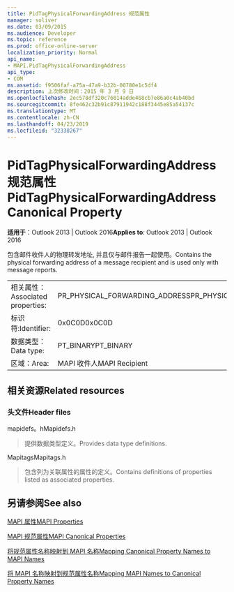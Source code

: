 ```yaml
---
title: PidTagPhysicalForwardingAddress 规范属性
manager: soliver
ms.date: 03/09/2015
ms.audience: Developer
ms.topic: reference
ms.prod: office-online-server
localization_priority: Normal
api_name:
- MAPI.PidTagPhysicalForwardingAddress
api_type:
- COM
ms.assetid: f9506faf-a75a-47a9-b32b-00780e1c5df4
description: 上次修改时间：2015 年 3 月 9 日
ms.openlocfilehash: 2ec578df320c76014adde468cb7e86a0c4ab40bd
ms.sourcegitcommit: 8fe462c32b91c87911942c188f3445e85a54137c
ms.translationtype: MT
ms.contentlocale: zh-CN
ms.lasthandoff: 04/23/2019
ms.locfileid: "32338267"
---
```

# <a name="pidtagphysicalforwardingaddress-canonical-property"></a><span data-ttu-id="fe083-103">PidTagPhysicalForwardingAddress 规范属性</span><span class="sxs-lookup"><span data-stu-id="fe083-103">PidTagPhysicalForwardingAddress Canonical Property</span></span>

  
  
<span data-ttu-id="fe083-104">**适用于**：Outlook 2013 | Outlook 2016</span><span class="sxs-lookup"><span data-stu-id="fe083-104">**Applies to**: Outlook 2013 | Outlook 2016</span></span> 
  
<span data-ttu-id="fe083-105">包含邮件收件人的物理转发地址, 并且仅与邮件报告一起使用。</span><span class="sxs-lookup"><span data-stu-id="fe083-105">Contains the physical forwarding address of a message recipient and is used only with message reports.</span></span>
  
|||
|:-----|:-----|
|<span data-ttu-id="fe083-106">相关属性：</span><span class="sxs-lookup"><span data-stu-id="fe083-106">Associated properties:</span></span>  <br/> |<span data-ttu-id="fe083-107">PR_PHYSICAL_FORWARDING_ADDRESS</span><span class="sxs-lookup"><span data-stu-id="fe083-107">PR_PHYSICAL_FORWARDING_ADDRESS</span></span>  <br/> |
|<span data-ttu-id="fe083-108">标识符:</span><span class="sxs-lookup"><span data-stu-id="fe083-108">Identifier:</span></span>  <br/> |<span data-ttu-id="fe083-109">0x0C0D</span><span class="sxs-lookup"><span data-stu-id="fe083-109">0x0C0D</span></span>  <br/> |
|<span data-ttu-id="fe083-110">数据类型：</span><span class="sxs-lookup"><span data-stu-id="fe083-110">Data type:</span></span>  <br/> |<span data-ttu-id="fe083-111">PT_BINARY</span><span class="sxs-lookup"><span data-stu-id="fe083-111">PT_BINARY</span></span>  <br/> |
|<span data-ttu-id="fe083-112">区域：</span><span class="sxs-lookup"><span data-stu-id="fe083-112">Area:</span></span>  <br/> |<span data-ttu-id="fe083-113">MAPI 收件人</span><span class="sxs-lookup"><span data-stu-id="fe083-113">MAPI Recipient</span></span>  <br/> |
   
## <a name="related-resources"></a><span data-ttu-id="fe083-114">相关资源</span><span class="sxs-lookup"><span data-stu-id="fe083-114">Related resources</span></span>

### <a name="header-files"></a><span data-ttu-id="fe083-115">头文件</span><span class="sxs-lookup"><span data-stu-id="fe083-115">Header files</span></span>

<span data-ttu-id="fe083-116">mapidefs。h</span><span class="sxs-lookup"><span data-stu-id="fe083-116">Mapidefs.h</span></span>
  
> <span data-ttu-id="fe083-117">提供数据类型定义。</span><span class="sxs-lookup"><span data-stu-id="fe083-117">Provides data type definitions.</span></span>
    
<span data-ttu-id="fe083-118">Mapitags</span><span class="sxs-lookup"><span data-stu-id="fe083-118">Mapitags.h</span></span>
  
> <span data-ttu-id="fe083-119">包含列为关联属性的属性的定义。</span><span class="sxs-lookup"><span data-stu-id="fe083-119">Contains definitions of properties listed as associated properties.</span></span>
    
## <a name="see-also"></a><span data-ttu-id="fe083-120">另请参阅</span><span class="sxs-lookup"><span data-stu-id="fe083-120">See also</span></span>



[<span data-ttu-id="fe083-121">MAPI 属性</span><span class="sxs-lookup"><span data-stu-id="fe083-121">MAPI Properties</span></span>](mapi-properties.md)
  
[<span data-ttu-id="fe083-122">MAPI 规范属性</span><span class="sxs-lookup"><span data-stu-id="fe083-122">MAPI Canonical Properties</span></span>](mapi-canonical-properties.md)
  
[<span data-ttu-id="fe083-123">将规范属性名称映射到 MAPI 名称</span><span class="sxs-lookup"><span data-stu-id="fe083-123">Mapping Canonical Property Names to MAPI Names</span></span>](mapping-canonical-property-names-to-mapi-names.md)
  
[<span data-ttu-id="fe083-124">将 MAPI 名称映射到规范属性名称</span><span class="sxs-lookup"><span data-stu-id="fe083-124">Mapping MAPI Names to Canonical Property Names</span></span>](mapping-mapi-names-to-canonical-property-names.md)

